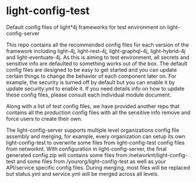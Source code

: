 # light-config-test

Default config files of light*4j frameworks for test environment on light-config-server

This repo contains all the recommended config files for each version of the framework including 
light-4j, light-rest-4j, light-graphql-4j, light-hybrid-4j and light-eventuate-4j. As this is 
aiming to test environment, all secrets and sensitive info are defaulted to something works out 
of the box. The default config files are designed to be easy to get started and you can update 
certain things to change the behavior of each component later on. For example, the security
is turned off by default but you can enable it by update security.yml to enable it. If you need 
details info on how to update these config files, please consult each individual module document. 

Along with a list of test config files, we have provided another repo that contains all the 
production config files with all the sensitive info remove and force users to create their own. 

The light-config-server supports multiple level organizations config file assembly and merging, 
for example, every organization can setup its own light-config-test to overwrite some files from
light-config-test config files from networknt. With configuration in light-config-server, the
final generated config.zip will contains some files from /networknt/light-config-test and some
files from /yourorg/light-config-test as well as your API/service specific config files. During
merging, most files will be replaced but status.yml and service.yml will be merged across all
levels.
